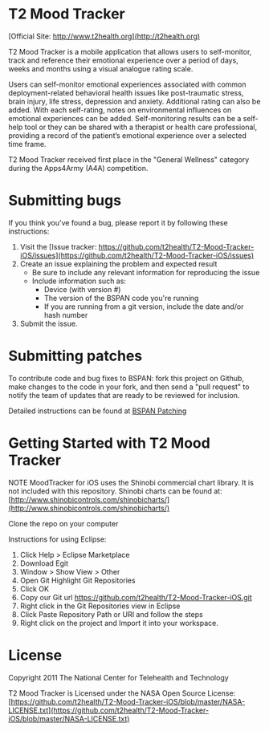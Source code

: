 T2 Mood Tracker
===============

[Official Site: http://www.t2health.org](http://t2health.org)

T2 Mood Tracker is a mobile application that allows users to self-monitor, track and reference their emotional experience over a period of days, weeks and months using a visual analogue rating scale.

Users can self-monitor emotional experiences associated with common deployment-related behavioral health issues like post-traumatic stress, brain injury, life stress, depression and anxiety. Additional rating can also be added. With each self-rating, notes on environmental influences on emotional experiences can be added. Self-monitoring results can be a self-help tool or they can be shared with a therapist or health care professional, providing a record of the patient’s emotional experience over a selected time frame.

T2 Mood Tracker received first place in the "General Wellness" category during the Apps4Army (A4A) competition.

Submitting bugs
===============
If you think you've found a bug, please report it by following these instructions:  

1. Visit the [Issue tracker: https://github.com/t2health/T2-Mood-Tracker-iOS/issues](https://github.com/t2health/T2-Mood-Tracker-iOS/issues)
2. Create an issue explaining the problem and expected result
    - Be sure to include any relevant information for reproducing the issue
    - Include information such as:
        * Device (with version #)
        * The version of the BSPAN code you're running
        * If you are running from a git version, include the date and/or hash number
3. Submit the issue.

Submitting patches
==================
To contribute code and bug fixes to BSPAN: fork this project on Github, make changes to the code in your fork, 
and then send a "pull request" to notify the team of updates that are ready to be reviewed for inclusion.

Detailed instructions can be found at [BSPAN Patching](https://gist.github.com/1507418)

Getting Started with T2 Mood Tracker
==============================================
NOTE MoodTracker for iOS uses the Shinobi commercial chart library.  It is not included with this repository.  Shinobi charts can be found at: [http://www.shinobicontrols.com/shinobicharts/](http://www.shinobicontrols.com/shinobicharts/)

Clone the repo on your computer

Instructions for using Eclipse:

1. Click Help > Eclipse Marketplace
2. Download Egit
3. Window > Show View > Other
4. Open Git Highlight Git Repositories
5. Click OK
6. Copy our Git url https://github.com/t2health/T2-Mood-Tracker-iOS.git
7. Right click in the Git Repositories view in Eclipse
8. Click Paste Repository Path or URI and follow the steps
9. Right click on the project and Import it into your workspace.

License
==============================================
Copyright 2011 The National Center for Telehealth and Technology

T2 Mood Tracker is Licensed under the NASA Open Source License: [https://github.com/t2health/T2-Mood-Tracker-iOS/blob/master/NASA-LICENSE.txt](https://github.com/t2health/T2-Mood-Tracker-iOS/blob/master/NASA-LICENSE.txt)
